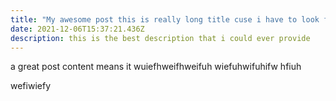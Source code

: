 ```yaml
---
title: "My awesome post this is really long title cuse i have to look for something "
date: 2021-12-06T15:37:21.436Z
description: this is the best description that i could ever provide
---
```

a great post content means it wuiefhweifhweifuh wiefuhwifuhifw hfiuh

wefiwiefy